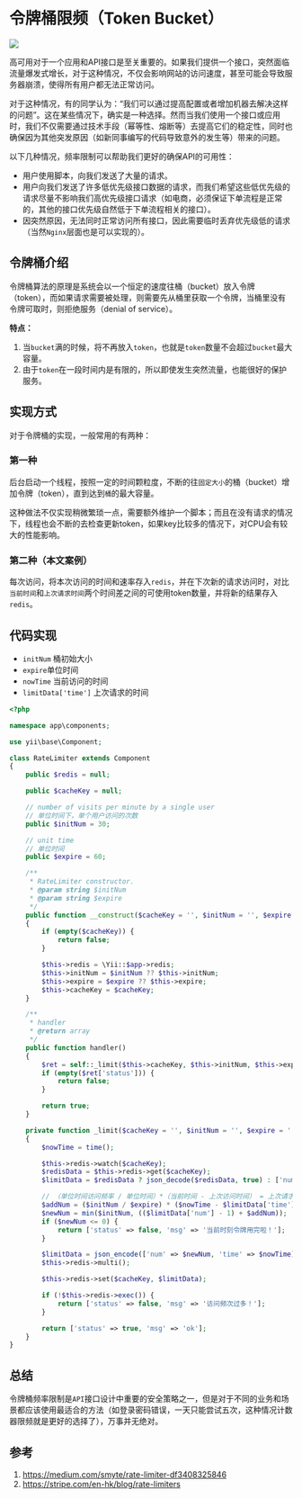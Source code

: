 # 令牌桶限频（Token Bucket）

![](https://rawcdn.githack.com/WilburXu/blog/29e69ece7c018af808bb09237bea7181905e2325/other/images/token_buckets-1.jpg)



高可用对于一个应用和API接口是至关重要的。如果我们提供一个接口，突然面临流量爆发式增长，对于这种情况，不仅会影响网站的访问速度，甚至可能会导致服务器崩溃，使得所有用户都无法正常访问。

对于这种情况，有的同学认为：“我们可以通过提高配置或者增加机器去解决这样的问题”。这在某些情况下，确实是一种选择。然而当我们使用一个接口或应用时，我们不仅需要通过技术手段（幂等性、熔断等）去提高它们的稳定性，同时也确保因为其他突发原因（如新同事编写的代码导致意外的发生等）带来的问题。

以下几种情况，频率限制可以帮助我们更好的确保API的可用性：

- 用户使用脚本，向我们发送了大量的请求。
- 用户向我们发送了许多低优先级接口数据的请求，而我们希望这些低优先级的请求尽量不影响我们高优先级接口请求（如电商，必须保证下单流程是正常的，其他的接口优先级自然低于下单流程相关的接口）。
- 因突然原因，无法同时正常访问所有接口，因此需要临时丢弃优先级低的请求（当然`Nginx`层面也是可以实现的）。



## 令牌桶介绍

令牌桶算法的原理是系统会以一个恒定的速度往桶（bucket）放入令牌（token），而如果请求需要被处理，则需要先从桶里获取一个令牌，当桶里没有令牌可取时，则拒绝服务（denial of service）。

**特点：**

1. 当`bucket`满的时候，将不再放入`token`，也就是`token`数量不会超过`bucket`最大容量。
2. 由于`token`在一段时间内是有限的，所以即使发生突然流量，也能很好的保护服务。



## 实现方式

对于令牌桶的实现，一般常用的有两种：

### 第一种

后台启动一个线程，按照一定的时间颗粒度，不断的往`固定大小`的桶（bucket）增加令牌（token），直到达到`桶`的最大容量。

这种做法不仅实现稍微繁琐一点，需要额外维护一个脚本；而且在没有请求的情况下，线程也会不断的去检查更新token，如果key比较多的情况下，对CPU会有较大的性能影响。

### 第二种（本文案例）

每次访问，将本次访问的时间和速率存入`redis`，并在下次新的请求访问时，对比`当前时间`和`上次请求时间`两个时间差之间的可使用token数量，并将新的结果存入`redis`。



## 代码实现

- `initNum` 桶初始大小
- `expire`单位时间
- `nowTime` 当前访问的时间
- `limitData['time']` 上次请求的时间

```php
<?php

namespace app\components;

use yii\base\Component;

class RateLimiter extends Component
{
    public $redis = null;

    public $cacheKey = null;

    // number of visits per minute by a single user
    // 单位时间下，单个用户访问的次数
    public $initNum = 30;

    // unit time
    // 单位时间
    public $expire = 60;

    /**
     * RateLimiter constructor.
     * @param string $initNum
     * @param string $expire
     */
    public function __construct($cacheKey = '', $initNum = '', $expire = '')
    {
        if (empty($cacheKey)) {
            return false;
        }

        $this->redis = \Yii::$app->redis;
        $this->initNum = $initNum ?? $this->initNum;
        $this->expire = $expire ?? $this->expire;
        $this->cacheKey = $cacheKey;
    }

    /**
     * handler
     * @return array
     */
    public function handler()
    {
        $ret = self::_limit($this->cacheKey, $this->initNum, $this->expire);
        if (empty($ret['status'])) {
            return false;
        }

        return true;
    }

    private function _limit($cacheKey = '', $initNum = '', $expire = '')
    {
        $nowTime = time();

        $this->redis->watch($cacheKey);
        $redisData = $this->redis->get($cacheKey);
        $limitData = $redisData ? json_decode($redisData, true) : ['num' => $initNum, 'time' => $nowTime];

        // （单位时间访问频率 / 单位时间）*（当前时间 - 上次访问时间） = 上次请求至今可增加的访问次数
        $addNum = ($initNum / $expire) * ($nowTime - $limitData['time']);
        $newNum = min($initNum, (($limitData['num'] - 1) + $addNum));
        if ($newNum <= 0) {
            return ['status' => false, 'msg' => '当前时刻令牌用完啦！'];
        }

        $limitData = json_encode(['num' => $newNum, 'time' => $nowTime]);
        $this->redis->multi();

        $this->redis->set($cacheKey, $limitData);

        if (!$this->redis->exec()) {
            return ['status' => false, 'msg' => '访问频次过多！'];
        }

        return ['status' => true, 'msg' => 'ok'];
    }
}
```



## 总结

令牌桶频率限制是`API`接口设计中重要的安全策略之一，但是对于不同的业务和场景都应该使用最适合的方法（如登录密码错误，一天只能尝试五次，这种情况计数器限频就是更好的选择了），万事并无绝对。



## 参考

1. https://medium.com/smyte/rate-limiter-df3408325846
2. https://stripe.com/en-hk/blog/rate-limiters









